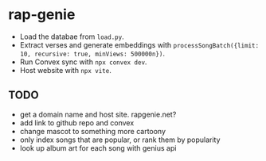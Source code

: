 # rap-genie

- Load the databae from `load.py`.
- Extract verses and generate embeddings with `processSongBatch({limit: 10, recursive: true, minViews: 500000n})`.
- Run Convex sync with `npx convex dev`.
- Host website with `npx vite`.

## TODO

- get a domain name and host site. rapgenie.net?
- add link to github repo and convex
- change mascot to something more cartoony
- only index songs that are popular, or rank them by popularity
- look up album art for each song with genius api
